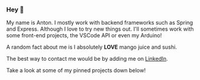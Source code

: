 ### Hey 👋

My name is Anton. I mostly work with backend frameworks such as Spring and Express. Although I love to try new things out. I'll sometimes work with some front-end projects, the VSCode API or even my Arduino!

A random fact about me is I absolutely **LOVE** mango juice and sushi.

The best way to contact me would be by adding me on [LinkedIn](https://www.linkedin.com/in/antonre/).

Take a look at some of my pinned projects down below!

<!--
**icepaq/icepaq** is a ✨ _special_ ✨ repository because its `README.md` (this file) appears on your GitHub profile.

Here are some ideas to get you started:

- 🔭 I’m currently working on ...
- 🌱 I’m currently learning ...
- 👯 I’m looking to collaborate on ...
- 🤔 I’m looking for help with ...
- 💬 Ask me about ...
- 📫 How to reach me: ...
- 😄 Pronouns: ...
- ⚡ Fun fact: ...
-->
